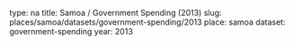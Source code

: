 type: na
title: Samoa / Government Spending (2013)
slug: places/samoa/datasets/government-spending/2013
place: samoa
dataset: government-spending
year: 2013
